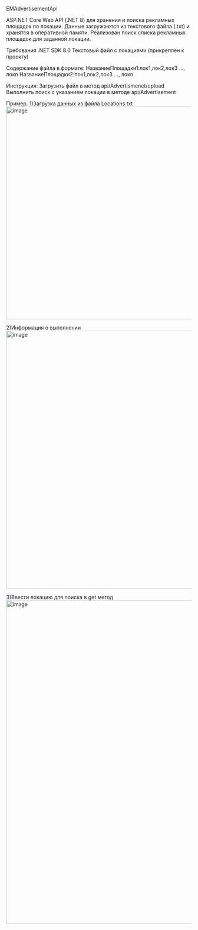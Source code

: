 EMAdvertisementApi

ASP.NET Core Web API (.NET 8) для хранения и поиска рекламных площадок по локации.
Данные загружаются из текстового файла (.txt) и хранятся в оперативной памяти.
Реализован поиск списка рекламных площадок для заданной локации.

Требования
.NET SDK 8.0
Текстовый файл с локациями (прикреплен к проекту)

Содержание файла в формате: 
НазваниеПлощадки1:лок1,лок2,лок3 ..., локn
НазваниеПлощадки2:лок1,лок2,лок3 ..., локn

Инструкция:
Загрузить файл в метод api/Advertismenet/upload
Выполнить поиск с указанием локации в методе api/Advertisement

Пример.
1)Загрузка данных из файла Locations.txt
<img width="1530" height="575" alt="image" src="https://github.com/user-attachments/assets/d1ca076c-470a-4b66-aca8-42c20ae5459a" />

2)Информация о выполнении 
<img width="1511" height="698" alt="image" src="https://github.com/user-attachments/assets/d63b702a-e141-43a0-9498-9a507b5e3006" />

3)Ввести локацию для поиска в get метод
<img width="1469" height="875" alt="image" src="https://github.com/user-attachments/assets/d03930d2-f4db-4e2f-b73e-e541d7bf7d72" />

